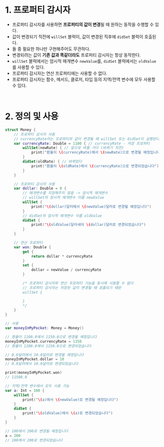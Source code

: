 # 1. 프로퍼티 감시자

- 프로퍼티 감시자를 사용하면 **프로퍼티의 값이 변경**될 때 원하는 동작을 수행할 수 있다.
- 값이 변경되기 직전에 `willSet` 블럭이, 값이 변경된 직후에 `didSet` 블럭이 호출된다.
- 둘 중 필요한 하나만 구현해주어도 무관하다.
- 변경되려는 값이 **기존 값과 똑같더라도** 프로퍼티 감시자는 항상 동작한다.
- `willSet` 블럭에서는 암시적 매개변수 `newValue`를, `didSet` 블럭에서는 `oldValue`를 사용할 수 있다.
- 프로퍼티 감시자는 연산 프로퍼티에는 사용할 수 없다.
- 프로퍼티 감시자는 함수, 메서드, 클로저, 타입 등의 지역/전역 변수에 모두 사용할 수 있다.

<br>

# 2. 정의 및 사용

```Swift
struct Money {
    // 프로퍼티 감시자 사용
    // currencyRate라는 프로퍼티의 값이 변경될 때 willSet 또는 didSet이 실행된다.
    var currencyRate: Double = 1100 { // currencyRate - 저장 프로퍼티
        willSet(newRate) { // 앞으로 바뀔 거다 (바뀌기 직전)
            print("환율이 \(currencyRate)에서 \(newRate)으로 변경될 예정입니다")
        }
        didSet(oldRate) { // 바뀌었다
            print("환율이 \(oldRate)에서 \(currencyRate)으로 변경되었습니다")
        }
    }

    // 프로퍼티 감시자 사용
    var dollar: Double = 0 {
        // 매개변수를 지정해주지 않음 -> 암시적 매개변수
        // willSet의 암시적 매개변수 이름 newValue
        willSet {
            print("\(dollar)달러에서 \(newValue)달러로 변경될 예정입니다")
        }
        // didSet의 암시적 매개변수 이름 oldValue
        didSet {
            print("\(oldValue)달러세어 \(dollar)달러로 변경되었습니다")
        }
    }

    // 연산 프로퍼티
    var won: Double {
        get {
            return dollar * currencyRate
        }
        set {
            dollar = newValue / currencyRate
        }

        /* 프로퍼티 감시자와 연산 프로퍼티 기능을 동시에 사용할 수 없다
        // 프로퍼티 감시자는 저장된 값이 변경될 때 호출되기 때문
        willSet {

        }
        */
    }
}

// 사용
var moneyInMyPocket: Money = Money()

// 환율이 1100.0에서 1150.0으로 변경될 예정입니다
moneyInMyPocket.currencyRate = 1150
// 환율이 1100.0에서 1150.0으로 변경되었습니다

// 0.0달러에서 10.0달러로 변경될 예정입니다
moneyInMyPocket.dollar = 10
// 0.0달러에서 10.0달러로 변경되었습니다

print(moneyInMyPocket.won)
// 11500.0

// 지역/전역 변수에서 모두 사용 가능
var a: Int = 100 {
    willSet {
        print("\(a)에서 \(newValue)로 변경될 예정입니다")
    }
    didSet {
        print("\(oldValue)에서 \(a)로 변경되었습니다")
    }
}

// 100에서 200로 변경될 예정입니다
a = 200
// 100에서 200로 변경되었습니다
```
